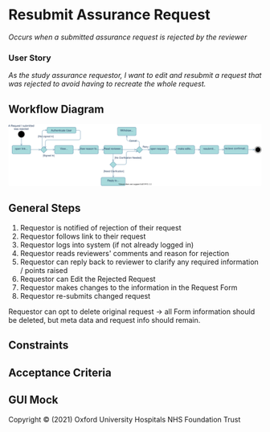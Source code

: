 # Resubmit Assurance Request
*Occurs when a submitted assurance request is rejected by the reviewer*

### User Story
_As the study assurance requestor, I want to edit and resubmit a request that was rejected to avoid having to recreate the whole request._

## Workflow Diagram
![Resubmit workflow](./diagrams/resubmitrequest.drawio.svg)

## General Steps
1. Requestor is notified of rejection of their request
2. Requestor follows link to their request
3. Requestor logs into system (if not already logged in)
4. Requestor reads reviewers' comments and reason for rejection
5. Requestor can reply back to reviewer to clarify any required information / points raised
6. Requestor can Edit the Rejected Request
7. Requestor makes changes to the information in the Request Form
8. Requestor re-submits changed request

Requestor can opt to delete original request ->
all Form information should be deleted, but meta data and request info should remain.

## Constraints

## Acceptance Criteria

## GUI Mock

Copyright © (2021) Oxford University Hospitals NHS Foundation Trust
